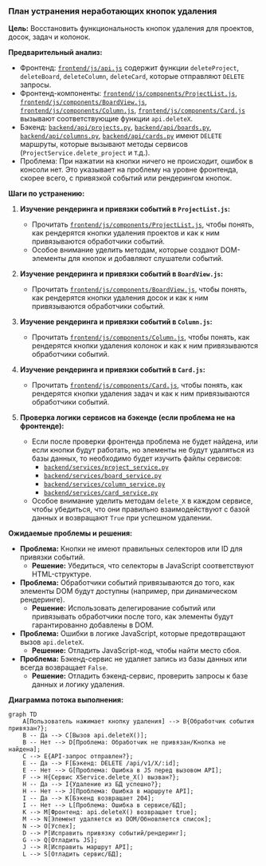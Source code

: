 ### План устранения неработающих кнопок удаления

**Цель:** Восстановить функциональность кнопок удаления для проектов, досок, задач и колонок.

**Предварительный анализ:**
*   Фронтенд: [`frontend/js/api.js`](frontend/js/api.js) содержит функции `deleteProject`, `deleteBoard`, `deleteColumn`, `deleteCard`, которые отправляют `DELETE` запросы.
*   Фронтенд-компоненты: [`frontend/js/components/ProjectList.js`](frontend/js/components/ProjectList.js), [`frontend/js/components/BoardView.js`](frontend/js/components/BoardView.js), [`frontend/js/components/Column.js`](frontend/js/components/Column.js), [`frontend/js/components/Card.js`](frontend/js/components/Card.js) вызывают соответствующие функции `api.deleteX`.
*   Бэкенд: [`backend/api/projects.py`](backend/api/projects.py), [`backend/api/boards.py`](backend/api/boards.py), [`backend/api/columns.py`](backend/api/columns.py), [`backend/api/cards.py`](backend/api/cards.py) имеют `DELETE` маршруты, которые вызывают методы сервисов (`ProjectService.delete_project` и т.д.).
*   Проблема: При нажатии на кнопки ничего не происходит, ошибок в консоли нет. Это указывает на проблему на уровне фронтенда, скорее всего, с привязкой событий или рендерингом кнопок.

**Шаги по устранению:**

1.  **Изучение рендеринга и привязки событий в `ProjectList.js`:**
    *   Прочитать [`frontend/js/components/ProjectList.js`](frontend/js/components/ProjectList.js), чтобы понять, как рендерятся кнопки удаления проектов и как к ним привязываются обработчики событий.
    *   Особое внимание уделить методам, которые создают DOM-элементы для кнопок и добавляют слушатели событий.

2.  **Изучение рендеринга и привязки событий в `BoardView.js`:**
    *   Прочитать [`frontend/js/components/BoardView.js`](frontend/js/components/BoardView.js), чтобы понять, как рендерятся кнопки удаления досок и как к ним привязываются обработчики событий.

3.  **Изучение рендеринга и привязки событий в `Column.js`:**
    *   Прочитать [`frontend/js/components/Column.js`](frontend/js/components/Column.js), чтобы понять, как рендерятся кнопки удаления колонок и как к ним привязываются обработчики событий.

4.  **Изучение рендеринга и привязки событий в `Card.js`:**
    *   Прочитать [`frontend/js/components/Card.js`](frontend/js/components/Card.js), чтобы понять, как рендерятся кнопки удаления задач и как к ним привязываются обработчики событий.

5.  **Проверка логики сервисов на бэкенде (если проблема не на фронтенде):**
    *   Если после проверки фронтенда проблема не будет найдена, или если кнопки будут работать, но элементы не будут удаляться из базы данных, то необходимо будет изучить файлы сервисов:
        *   [`backend/services/project_service.py`](backend/services/project_service.py)
        *   [`backend/services/board_service.py`](backend/services/board_service.py)
        *   [`backend/services/column_service.py`](backend/services/column_service.py)
        *   [`backend/services/card_service.py`](backend/services/card_service.py)
    *   Особое внимание уделить методам `delete_X` в каждом сервисе, чтобы убедиться, что они правильно взаимодействуют с базой данных и возвращают `True` при успешном удалении.

**Ожидаемые проблемы и решения:**
*   **Проблема:** Кнопки не имеют правильных селекторов или ID для привязки событий.
    *   **Решение:** Убедиться, что селекторы в JavaScript соответствуют HTML-структуре.
*   **Проблема:** Обработчики событий привязываются до того, как элементы DOM будут доступны (например, при динамическом рендеринге).
    *   **Решение:** Использовать делегирование событий или привязывать обработчики после того, как элементы будут гарантированно добавлены в DOM.
*   **Проблема:** Ошибки в логике JavaScript, которые предотвращают вызов `api.deleteX`.
    *   **Решение:** Отладить JavaScript-код, чтобы найти место сбоя.
*   **Проблема:** Бэкенд-сервис не удаляет запись из базы данных или всегда возвращает `False`.
    *   **Решение:** Отладить бэкенд-сервис, проверить запросы к базе данных и логику удаления.

**Диаграмма потока выполнения:**

```mermaid
graph TD
    A[Пользователь нажимает кнопку удаления] --> B{Обработчик события привязан?};
    B -- Да --> C[Вызов api.deleteX()];
    B -- Нет --> D[Проблема: Обработчик не привязан/Кнопка не найдена];
    C --> E{API-запрос отправлен?};
    E -- Да --> F[Бэкенд: DELETE /api/v1/X/:id];
    E -- Нет --> G[Проблема: Ошибка в JS перед вызовом API];
    F --> H{Сервис XService.delete_X() вызван?};
    H -- Да --> I{Удаление из БД успешно?};
    H -- Нет --> J[Проблема: Ошибка в маршруте API];
    I -- Да --> K[Бэкенд возвращает 204];
    I -- Нет --> L[Проблема: Ошибка в сервисе/БД];
    K --> M[Фронтенд: api.deleteX() возвращает true];
    M --> N[Элемент удаляется из DOM/Обновляется список];
    N --> O[Успех];
    D --> P[Исправить привязку событий/рендеринг];
    G --> Q[Отладить JS];
    J --> R[Исправить маршрут API];
    L --> S[Отладить сервис/БД];